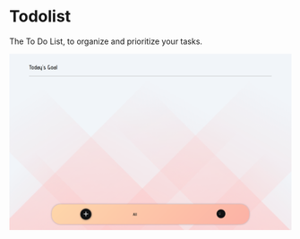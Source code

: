 # Todolist

The To Do List, to organize and prioritize your tasks.
 
 <img src="./assets/images/banner.png" />

